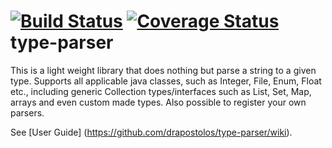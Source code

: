 [![Build Status](https://travis-ci.com/drapostolos/type-parser.svg?branch=master)](https://travis-ci.com/drapostolos/type-parser)
[![Coverage Status](https://coveralls.io/repos/drapostolos/type-parser/badge.png)](https://coveralls.io/r/drapostolos/type-parser)
type-parser
================

This is a light weight library that does nothing but parse a string to a given type. 
Supports all applicable java classes, such as Integer, File, Enum, Float etc., including generic Collection types/interfaces 
such as List, Set, Map, arrays and even custom made types. Also possible to register your own parsers.

See [User Guide] (https://github.com/drapostolos/type-parser/wiki).
